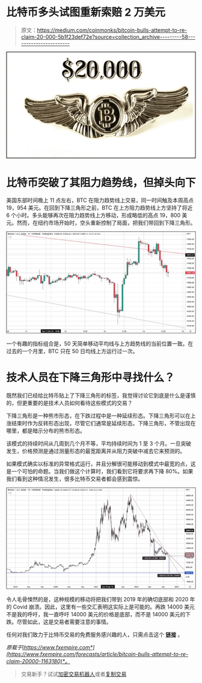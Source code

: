 # 比特币多头试图重新索赔 2 万美元

> 原文：<https://medium.com/coinmonks/bitcoin-bulls-attempt-to-re-claim-20-000-5b1f23def72e?source=collection_archive---------58----------------------->

![](img/097f267e7f8b72978550fce63affc047.png)

# 比特币突破了其阻力趋势线，但掉头向下

美国东部时间晚上 11 点左右，BTC 在阻力趋势线上交易，同一时间触及本周高点 19，954 美元。在回到下降三角形之前，BTC 在上方阻力趋势线上方坚持了将近 6 个小时。多头能够再次在阻力趋势线上方移动，形成略低的高点 19，800 美元。然而，在纽约市场开始时，空头重新控制了局面，把我们带回到下降三角形。

![](img/a4d470b00bc0c48cbc38d86dff70506c.png)

一个有趣的指标组合是，50 天简单移动平均线与上方趋势线的当前位置一致。在过去的一个月里，BTC 只在 50 日均线上方运行过一次。

# 技术人员在下降三角形中寻找什么？

既然我们已经给比特币贴上了下降三角形的标签，我觉得讨论它到底是什么是谨慎的，但更重要的是技术人员如何看待这些模式的交易？

下降三角形是一种熊市形态，在下跌过程中是一种延续形态。下降三角形可以在上涨结束时作为反转形态出现，尽管它们通常是延续形态。下降三角形，不管出现在哪里，都是暗示分布的熊市形态。

该模式的持续时间从几周到几个月不等，平均持续时间为 1 至 3 个月。一旦突破发生，价格预测是通过测量形态的最宽距离并从阻力突破中减去它来预测的。

如果模式确实以标准的异常格式运行，并且分解很可能移动到模式中最宽的点，这是一个可怕的命题。当我们做这个计算时，我们看到它将要求再下降 80%。如果我们看到这种情况发生，很多比特币交易者都会感到震惊。

![](img/4d28373d4371dd6d6fe5c15e56446189.png)

令人毛骨悚然的是，这种规模的移动将把我们带到 2019 年的确切底部和 2020 年的 Covid 崩溃。因此，这里有一些交汇表明这实际上是可能的。再跌 14000 美元不是我的呼吁，我一直呼吁 14000 美元的价格是底部，而不是 14000 美元的下跌。尽管如此，这是交易者需要注意的事情。

任何对我们致力于比特币交易的免费服务感兴趣的人，只需点击这个 [**链接**](https://www.thegoldforecast.com/bitcoin) 。

*原载于*[*https://www.fxempire.com*](https://www.fxempire.com/forecasts/article/bitcoin-bulls-attempt-to-re-claim-20000-1163180)*。*

> 交易新手？试试[加密交易机器人](/coinmonks/crypto-trading-bot-c2ffce8acb2a)或者[复制交易](/coinmonks/top-10-crypto-copy-trading-platforms-for-beginners-d0c37c7d698c)
